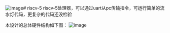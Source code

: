 ![image](https://github.com/user-attachments/assets/05461f7a-b5d8-4f7c-b930-1b8ddb3e4974)# riscv-5
riscv-5处理器，可以通过uart从pc传输指令，可运行简单的流水灯代码，更复杂的代码还没检验

本设计的总体硬件结构如下图：
![image](https://github.com/user-attachments/assets/23cac946-0d9c-4d0f-b6af-3e776d3f8c57)
